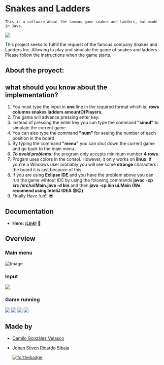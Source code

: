 # **Snakes and Ladders**
    This is a software about the famous game snakes and ladders, but made in Java.
 ![](https://cdn.discordapp.com/attachments/735228051050332290/841483691963580426/maxresdefault.jpg)
 <p> This project seeks to fulfill the request of the famous company Snakes and Ladders Inc.
   Allowing to play and simulate the game of snakes and ladders. Please follow the instructions when the game starts. </p>
   
   
 ## About the proyect: <br> 
 
## what should you know about the implementation? <br>
1. You must type the input in **one** line in the required format which is: **rows columns snakes ladders amountOfPlayers.**
2. The game will advance pressing enter key.
3. Instead of pressing the enter key you can type the command **"simul"** to simulate the current game.
4. You can also type the command **"num"** for seeing the number of each position in the board.
5. By typing the command **"menu"** you can shut down the current game and go back to the main menu.
6. _**To avoid problems:**_ the program only accepts minimum number **4 rows**.
7. Progam uses colors in the consol. However, it only works on **linux**. If you're a Windows user probably you will see some **strange** characters i the board it is just becauce of this. 
8. If you are using **Eclipse IDE** and you have the problem above you can run the game wihtout IDE by using the folowing commands **javac -cp src /src/ui/Main.java -d bin** and then **java -cp bin ui.Main** **(We recomend using InteliJ IDEA 😎😉)** 
9. Finally Have fun!! 😎

## Documentation
- **Here: [¡Link!](https://github.com/Johan794/snakes-and-ladders/blob/master/docs/Documentacion.pdf)** 📄

## Overview
<h3> Main menu </h3>    

![Image](https://cdn.discordapp.com/attachments/735228051050332290/841471801409667082/unknown.png)
 
<h3> Input </h3> 

![](https://cdn.discordapp.com/attachments/735228051050332290/841472966659407932/unknown.png)

<h3> Game running </h3>

![](https://user-images.githubusercontent.com/69874418/117744343-1a722680-b1ce-11eb-8d7d-5f1caa6fb850.png) 
![](https://cdn.discordapp.com/attachments/735228051050332290/841472388204855376/unknown.png) 
![](https://cdn.discordapp.com/attachments/735228051050332290/841472468820295700/unknown.png) 
![](https://cdn.discordapp.com/attachments/735228051050332290/841470691554492486/unknown.png) 


## Made by

+ [Camilo González Velasco](https://github.com/camilogonzalez7424 "Camilo González")
+ [Johan Stiven Ricardo Sibaja](https://github.com/Johan794 "Johan Ricardo")

  [![forthebadge](https://forthebadge.com/images/badges/made-with-java.svg)](https://forthebadge.com)
  
